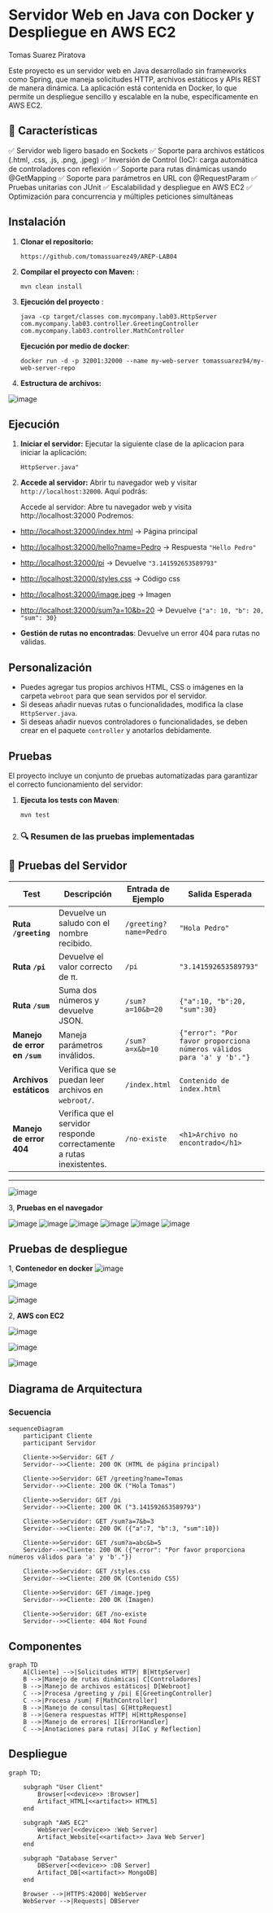 

# Servidor Web en Java con Docker y Despliegue en AWS EC2
Tomas Suarez Piratova

Este proyecto es un servidor web en Java desarrollado sin frameworks como Spring, que maneja solicitudes HTTP, archivos estáticos y APIs REST de manera dinámica. La aplicación está contenida en Docker, lo que permite un despliegue sencillo y escalable en la nube, específicamente en AWS EC2.

## 📌 Características

✅ Servidor web ligero basado en Sockets
✅ Soporte para archivos estáticos (.html, .css, .js, .png, .jpeg)
✅ Inversión de Control (IoC): carga automática de controladores con reflexión
✅ Soporte para rutas dinámicas usando @GetMapping
✅ Soporte para parámetros en URL con @RequestParam
✅ Pruebas unitarias con JUnit
✅ Escalabilidad y despliegue en AWS EC2
✅ Optimización para concurrencia y múltiples peticiones simultáneas

## Instalación

1.  **Clonar el repositorio:**
     
    `https://github.com/tomassuarez49/AREP-LAB04` 
    
2.  **Compilar el proyecto con Maven:** :
 
    
    `mvn clean install`
3. **Ejecución del proyecto** :
    

    `java -cp target/classes com.mycompany.lab03.HttpServer com.mycompany.lab03.controller.GreetingController com.mycompany.lab03.controller.MathController`

   
   **Ejecución por medio de docker**:

   
    `docker run -d -p 32001:32000 --name my-web-server tomassuarez94/my-web-server-repo`
    
    
5.  **Estructura de archivos:**


![image](https://github.com/user-attachments/assets/00a3ee2c-29d5-485d-b408-400df61e10fc)


   


    
    

## Ejecución

1.  **Iniciar el servidor:** Ejecutar la siguiente clase de la aplicacion para iniciar la aplicación:
        
    `HttpServer.java"` 
    
2.  **Accede al servidor:** Abrir tu navegador web y visitar `http://localhost:32000`. Aquí podrás:
    
    Accede al servidor: Abre tu navegador web y visita http://localhost:32000 Podremos:

   - [http://localhost:32000/index.html](http://localhost:32000/index.html) → Página principal  
   - [http://localhost:32000/hello?name=Pedro](http://localhost:32000/hello?name=Pedro) → Respuesta `"Hello Pedro"`  
   - [http://localhost:32000/pi](http://localhost:32000/pi) → Devuelve `"3.141592653589793"`    
   - [http://localhost:32000/styles.css](http://localhost:32000/styles.css) → Código css
   - [http://localhost:32000/image.jpeg](http://localhost:32000/image.jpeg) → Imagen 
   - [http://localhost:32000/sum?a=10&b=20](http://localhost:32000/sum?a=10&b=20) → Devuelve `{"a": 10, "b": 20, "sum": 30}`  


- **Gestión de rutas no encontradas**: 
  Devuelve un error 404 para rutas no válidas.

## Personalización

- Puedes agregar tus propios archivos HTML, CSS o imágenes en la carpeta `webroot` para que sean servidos por el servidor.
- Si deseas añadir nuevas rutas o funcionalidades, modifica la clase `HttpServer.java`.
- Si deseas añadir nuevos controladores o funcionalidades, se deben crear en el paquete `controller` y anotarlos debidamente.

## Pruebas

El proyecto incluye un conjunto de pruebas automatizadas para garantizar el correcto funcionamiento del servidor:

1. **Ejecuta los tests con Maven**:
    ```bash
    mvn test
    ```

2. ### 🔍 **Resumen de las pruebas implementadas**

## 📌 Pruebas del Servidor

| **Test**                  | **Descripción**                                | **Entrada de Ejemplo**      | **Salida Esperada** |
|---------------------------|----------------------------------------------|----------------------------|----------------------|
| **Ruta `/greeting`**       | Devuelve un saludo con el nombre recibido.  | `/greeting?name=Pedro`     | `"Hola Pedro"`      |
| **Ruta `/pi`**             | Devuelve el valor correcto de π.            | `/pi`                      | `"3.141592653589793"` |
| **Ruta `/sum`**            | Suma dos números y devuelve JSON.           | `/sum?a=10&b=20`           | `{"a":10, "b":20, "sum":30}` |
| **Manejo de error en `/sum`** | Maneja parámetros inválidos.              | `/sum?a=x&b=10`            | `{"error": "Por favor proporciona números válidos para 'a' y 'b'."}` |
| **Archivos estáticos**     | Verifica que se puedan leer archivos en `webroot/`. | `/index.html` | `Contenido de index.html` |
| **Manejo de error 404**    | Verifica que el servidor responde correctamente a rutas inexistentes. | `/no-existe` | `<h1>Archivo no encontrado</h1>` |



---

![image](https://github.com/user-attachments/assets/fe132d82-d5f1-4672-a9b9-06cb7f1fa82e)



3, **Pruebas en el navegador**

![image](https://github.com/user-attachments/assets/997c467c-6086-4e0a-8b27-ca37ef6eb311)
![image](https://github.com/user-attachments/assets/8c85a797-bf7d-4e3d-87d2-3457e5d11f62)
![image](https://github.com/user-attachments/assets/f883ab8e-64f2-4aba-947d-3142892396cd)
![image](https://github.com/user-attachments/assets/8d557b78-1fe3-4985-908e-7b7ee694a0de)
![image](https://github.com/user-attachments/assets/d9520987-6210-431e-b639-73b322d2c3a2)
![image](https://github.com/user-attachments/assets/6239750d-8fc7-4047-92a5-58a7854b67c9)

## Pruebas de despliegue 

1, **Contenedor en docker**
![image](https://github.com/user-attachments/assets/5092d253-f5f1-4234-8853-46e485e379d3)


![image](https://github.com/user-attachments/assets/aec20eac-50e9-4805-b3da-f97922072fcb)


![image](https://github.com/user-attachments/assets/d1cd9ca0-9bab-47d6-8f05-e6716d62bff3)




2, **AWS con EC2**

![image](https://github.com/user-attachments/assets/f2fe75a7-d53e-4635-93b7-0c8b27c7899f)


![image](https://github.com/user-attachments/assets/a1ae5e28-82d3-4e79-ae5c-68a0a824189a)


![image](https://github.com/user-attachments/assets/d944b19c-5d1b-44b7-b05c-2e8492d0e6ad)




## Diagrama de Arquitectura

### Secuencia
```mermaid
sequenceDiagram
    participant Cliente
    participant Servidor

    Cliente->>Servidor: GET /
    Servidor-->>Cliente: 200 OK (HTML de página principal)

    Cliente->>Servidor: GET /greeting?name=Tomas
    Servidor-->>Cliente: 200 OK ("Hola Tomas")

    Cliente->>Servidor: GET /pi
    Servidor-->>Cliente: 200 OK ("3.141592653589793")

    Cliente->>Servidor: GET /sum?a=7&b=3
    Servidor-->>Cliente: 200 OK ({"a":7, "b":3, "sum":10})

    Cliente->>Servidor: GET /sum?a=abc&b=5
    Servidor-->>Cliente: 200 OK ({"error": "Por favor proporciona números válidos para 'a' y 'b'."})

    Cliente->>Servidor: GET /styles.css
    Servidor-->>Cliente: 200 OK (Contenido CSS)

    Cliente->>Servidor: GET /image.jpeg
    Servidor-->>Cliente: 200 OK (Imagen)

    Cliente->>Servidor: GET /no-existe
    Servidor-->>Cliente: 404 Not Found

```

## Componentes

```mermaid
graph TD
    A[Cliente] -->|Solicitudes HTTP| B[HttpServer]
    B -->|Manejo de rutas dinámicas| C[Controladores]
    B -->|Manejo de archivos estáticos| D[Webroot]
    C -->|Procesa /greeting y /pi| E[GreetingController]
    C -->|Procesa /sum| F[MathController]
    B -->|Manejo de consultas| G[HttpRequest]
    B -->|Genera respuestas HTTP| H[HttpResponse]
    B -->|Manejo de errores| I[ErrorHandler]
    C -->|Anotaciones para rutas| J[IoC y Reflection]
```

## Despliegue
```mermaid
graph TD;

    subgraph "User Client"
        Browser[<<device>> :Browser]
        Artifact_HTML[<<artifact>> HTML5]
    end

    subgraph "AWS EC2"
        WebServer[<<device>> :Web Server]
        Artifact_Website[<<artifact>> Java Web Server]
    end

    subgraph "Database Server"
        DBServer[<<device>> :DB Server]
        Artifact_DB[<<artifact>> MongoDB]
    end

    Browser -->|HTTPS:42000| WebServer
    WebServer -->|Requests| DBServer


```
